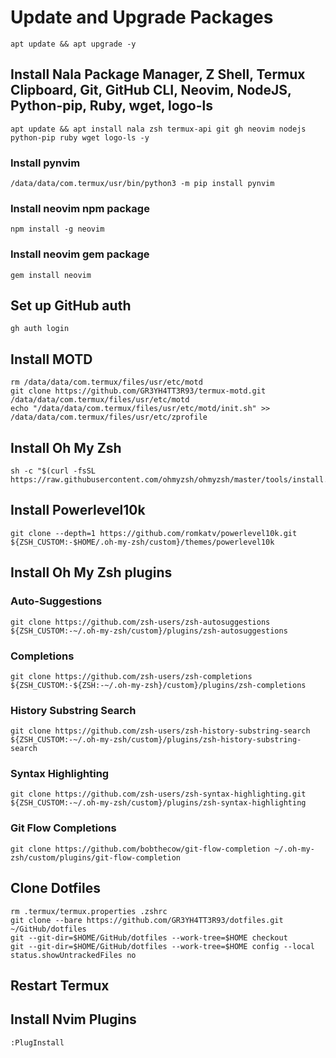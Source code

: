 # Update and Upgrade Packages

    apt update && apt upgrade -y

## Install Nala Package Manager, Z Shell, Termux Clipboard, Git, GitHub CLI, Neovim, NodeJS, Python-pip, Ruby, wget, logo-ls

    apt update && apt install nala zsh termux-api git gh neovim nodejs python-pip ruby wget logo-ls -y

### Install pynvim

    /data/data/com.termux/usr/bin/python3 -m pip install pynvim

### Install neovim npm package

    npm install -g neovim

### Install neovim gem package

    gem install neovim

## Set up GitHub auth

    gh auth login

## Install MOTD

    rm /data/data/com.termux/files/usr/etc/motd
    git clone https://github.com/GR3YH4TT3R93/termux-motd.git /data/data/com.termux/files/usr/etc/motd
    echo "/data/data/com.termux/files/usr/etc/motd/init.sh" >> /data/data/com.termux/files/usr/etc/zprofile

## Install Oh My Zsh

    sh -c "$(curl -fsSL https://raw.githubusercontent.com/ohmyzsh/ohmyzsh/master/tools/install.sh)"

## Install Powerlevel10k

    git clone --depth=1 https://github.com/romkatv/powerlevel10k.git ${ZSH_CUSTOM:-$HOME/.oh-my-zsh/custom}/themes/powerlevel10k

## Install Oh My Zsh plugins

### Auto-Suggestions

    git clone https://github.com/zsh-users/zsh-autosuggestions ${ZSH_CUSTOM:-~/.oh-my-zsh/custom}/plugins/zsh-autosuggestions

### Completions

    git clone https://github.com/zsh-users/zsh-completions ${ZSH_CUSTOM:-${ZSH:-~/.oh-my-zsh}/custom}/plugins/zsh-completions

### History Substring Search

    git clone https://github.com/zsh-users/zsh-history-substring-search ${ZSH_CUSTOM:-~/.oh-my-zsh/custom}/plugins/zsh-history-substring-search

### Syntax Highlighting

    git clone https://github.com/zsh-users/zsh-syntax-highlighting.git ${ZSH_CUSTOM:-~/.oh-my-zsh/custom}/plugins/zsh-syntax-highlighting

### Git Flow Completions

    git clone https://github.com/bobthecow/git-flow-completion ~/.oh-my-zsh/custom/plugins/git-flow-completion

## Clone Dotfiles

    rm .termux/termux.properties .zshrc
    git clone --bare https://github.com/GR3YH4TT3R93/dotfiles.git ~/GitHub/dotfiles
    git --git-dir=$HOME/GitHub/dotfiles --work-tree=$HOME checkout
    git --git-dir=$HOME/GitHub/dotfiles --work-tree=$HOME config --local status.showUntrackedFiles no

## Restart Termux

## Install Nvim Plugins

    :PlugInstall
